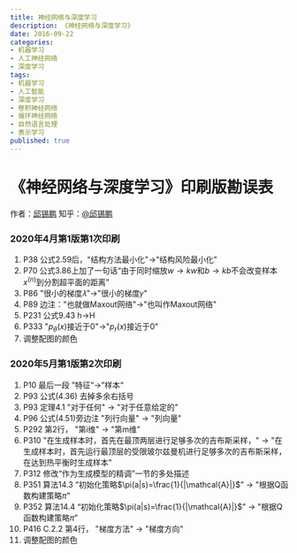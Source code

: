 ```yaml
---
title: 神经网络与深度学习
description: 《神经网络与深度学习》
date: 2016-09-22
categories:
- 机器学习
- 人工神经网络
- 深度学习
tags:
- 机器学习
- 人工智能
- 深度学习
- 卷积神经网络
- 循环神经网络
- 自然语言处理
- 表示学习
published: true
---
```

# 《神经网络与深度学习》印刷版勘误表
作者：[邱锡鹏](<https://xpqiu.github.io/>)  知乎：[@邱锡鹏](https://www.zhihu.com/people/xpqiu)

### 2020年4月第1版第1次印刷

1. P38 公式2.59后，"结构方法最小化"→"结构风险最小化"
2. P70 公式3.86上加了一句话“由于同时缩放$w\rightarrow kw$和$b\rightarrow kb$不会改变样本$x^{(n)}$到分割超平面的距离”
3. P86 "很小的梯度𝜆"→"很小的梯度𝛾"
4. P89 边注："也就做Maxout网络"→"也叫作Maxout网络"
5. P231 公式9.43 h→H
6. P333 "$p_\theta(x)$接近于0"→"$p_r(x)$接近于0"
7. 调整配图的颜色

### 2020年5月第1版第2次印刷

1. P10 最后一段 ”特征“→”样本“
2. P93 公式(4.36) 去掉多余右括号
3. P93 定理4.1 "对于任何" → "对于任意给定的"
4. P96 公式(4.51)旁边注  "列行向量" → "列向量"
5. P292 第2行， "第i维" → "第m维"
6. P310 "在生成样本时，首先在最顶两层进行足够多次的吉布斯采样，" → "在生成样本时，首先运行最顶层的受限玻尔兹曼机进行足够多次的吉布斯采样，在达到热平衡时生成样本"
7. P312 修改“作为生成模型的精调”一节的多处描述
8. P351 算法14.3 “初始化策略$\pi(a|s)=\frac{1}{|\mathcal{A}|}$” → "根据Q函数构建策略$\pi$"
9. P352 算法14.4 “初始化策略$\pi(a|s)=\frac{1}{|\mathcal{A}|}$” → "根据Q函数构建策略$\pi$"
10. P416 C.2.2 第4行， "梯度方法" → "梯度方向"
11. 调整配图的颜色

